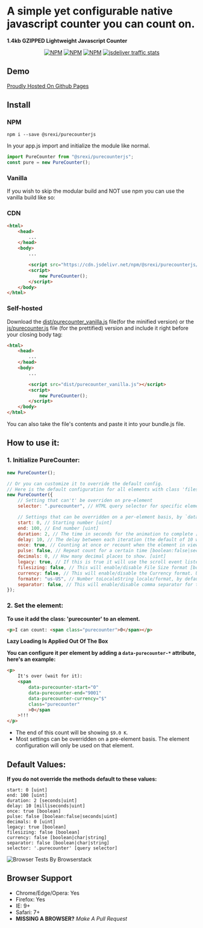 # A simple yet configurable native javascript counter you can **count** on.

**1.4kb GZIPPED Lightweight Javascript Counter**

<p align="center">
    <a href="https://www.npmjs.com/package/@srexi/purecounterjs"><img src="https://img.shields.io/npm/v/@srexi/purecounterjs.svg" alt="NPM"></a>
    <a href="https://npmcharts.com/compare/@srexi/purecounterjs?minimal=true"><img src="https://img.shields.io/npm/dt/@srexi/purecounterjs.svg" alt="NPM"></a>
    <a href="https://www.npmjs.com/package/@srexi/purecounterjs"><img src="https://img.shields.io/npm/l/@srexi/purecounterjs.svg" alt="NPM"></a>
    <a href="https://www.jsdelivr.com/package/npm/@srexi/purecounterjs"><img src="https://data.jsdelivr.com/v1/package/npm/@srexi/purecounterjs/badge" alt="jsdeliver traffic stats"></a>  
</p>

## Demo

[Proudly Hosted On Github Pages](https://srexi.github.io/purecounterjs/)

## Install

### NPM

```
npm i --save @srexi/purecounterjs
```

In your app.js import and initialize the module like normal.

```js
import PureCounter from "@srexi/purecounterjs";
const pure = new PureCounter();
```

### Vanilla

If you wish to skip the modular build and NOT use npm you can use the vanilla build like so:

### CDN

```html
<html>
    <head>
        ...
    </head>
    <body>
        ...

        <script src="https://cdn.jsdelivr.net/npm/@srexi/purecounterjs/dist/purecounter_vanilla.js"></script>
        <script>
            new PureCounter();
        </script>
    </body>
</html>
```

### Self-hosted

Download the [dist/purecounter_vanilla.js]() file(for the minified version) or the [js/purecounter.js]() file (for the prettified) version and include it right before your closing body tag:

```html
<html>
    <head>
        ...
    </head>
    <body>
        ...

        <script src="dist/purecounter_vanilla.js"></script>
        <script>
            new PureCounter();
        </script>
    </body>
</html>
```

You can also take the file's contents and paste it into your bundle.js file.

## How to use it:

### 1. Initialize PureCounter:

```js
new PureCounter();

// Or you can customize it to override the default config.
// Here is the default configuration for all elements with class 'filesizecount'
new PureCounter({
    // Setting that can't' be overriden on pre-element
    selector: ".purecounter", // HTML query selector for specific element

    // Settings that can be overridden on a per-element basis, by `data-purecounter-*` attributes:
    start: 0, // Starting number [uint]
    end: 100, // End number [uint]
    duration: 2, // The time in seconds for the animation to complete [seconds]
    delay: 10, // The delay between each iteration (the default of 10 will produce 100 fps) [miliseconds]
    once: true, // Counting at once or recount when the element in view [boolean]
    pulse: false, // Repeat count for a certain time [boolean:false|seconds]
    decimals: 0, // How many decimal places to show. [uint]
    legacy: true, // If this is true it will use the scroll event listener on browsers
    filesizing: false, // This will enable/disable File Size format [boolean]
    currency: false, // This will enable/disable the Currency format. Use it to set the symbol too [boolean|char|string]
    formater: "us-US", // Number toLocaleString locale/format, by default, is "en-US" [string|boolean:false]
    separator: false, // This will enable/disable comma separator for thousands. Use it to set the symbol too [boolean|char|string]
});
```

### 2. Set the element:

**To use it add the class: 'purecounter' to an element.**

```html
<p>I can count: <span class="purecounter">0</span></p>
```

**Lazy Loading Is Applied Out Of The Box**

**You can configure it per element by adding a `data-purecounter-*` attribute, here's an example:**

```html
<p>
    It's over (wait for it):
    <span
        data-purecounter-start="0"
        data-purecounter-end="9001"
        data-purecounter-currency="$"
        class="purecounter"
        >0</span
    >!!!
</p>
```

-   The end of this count will be showing `$9.0 K`.
-   Most settings can be overridden on a pre-element basis. The element configuration will only be used on that element.

## Default Values:

**If you do not override the methods default to these values:**

```
start: 0 [uint]
end: 100 [uint]
duration: 2 [seconds|uint]
delay: 10 [milliseconds|uint]
once: true [boolean]
pulse: false [boolean:false|seconds|uint]
decimals: 0 [uint]
legacy: true [boolean]
filesizing: false [boolean]
currency: false [boolean|char|string]
separator: false [boolean|char|string]
selector: '.purecounter' [query selector]
```

![Browser Tests By Browserstack](https://github.com/srexi/purecounterjs/blob/main/asset/browserstack-logo-600x315.png)

## Browser Support

-   Chrome/Edge/Opera: Yes
-   Firefox: Yes
-   IE: 9+
-   Safari: 7+
-   **MISSING A BROWSER?** _Make A Pull Request_
